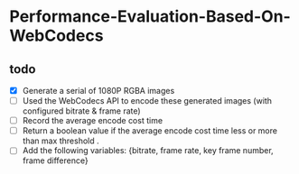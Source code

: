 # Performance-Evaluation-Based-On-WebCodecs
## todo
- [x] Generate a serial of 1080P RGBA images
- [ ] Used the WebCodecs API to encode these generated images (with configured bitrate & frame rate)
- [ ] Record the average encode cost time 
- [ ] Return a boolean value if the average encode cost time less or more than max threshold .
- [ ] Add the following variables: {bitrate, frame rate, key frame number, frame difference}